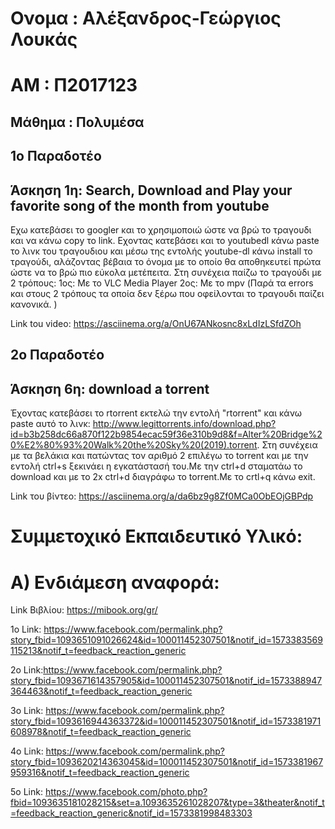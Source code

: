 # Ονομα : Αλέξανδρος-Γεώργιος Λουκάς
# ΑΜ : Π2017123
## Μάθημα : Πολυμέσα
## 1ο Παραδοτέο 
## Άσκηση 1η: Search, Download and Play your favorite song of the month from youtube

Εχω κατεβάσει το googler και το χρησιμοποιώ ώστε να βρώ το τραγουδι και να κάνω copy το link. 
Εχοντας κατεβάσει και το youtubedl κάνω paste το λινκ του τραγουδιου και μέσω της εντολής youtube-dl 
κάνω install το τραγούδι, αλάζοντας βέβαια το όνομα με το οποίο θα αποθηκευτεί
πρώτα ώστε να το βρώ πιο εύκολα μετέπειτα.
Στη συνέχεια παίζω το τραγούδι με 2 τρόπους:
1oς: Με το VLC Media Player
2oς: Με το mpv 
(Παρά τα errors και στους 2 τρόπους τα οποία δεν ξέρω που οφείλονται το τραγουδι παίζει κανονικά. )


Link tou video: https://asciinema.org/a/OnU67ANkosnc8xLdIzLSfdZOh


## 2ο Παραδοτέο
## Άσκηση 6η: download a torrent

Έχοντας κατεβάσει το rtorrent εκτελώ την εντολή "rtorrent" και κάνω paste αυτό το λινκ: http://www.legittorrents.info/download.php?id=b3b258dc66a870f122b9854ecac59f36e310b9d8&f=Alter%20Bridge%20%E2%80%93%20Walk%20the%20Sky%20(2019).torrent.
Στη συνέχεια με τα βελάκια και πατώντας τον αριθμό 2 επιλέγω το torrent και με την εντολή ctrl+s ξεκινάει η εγκατάστασή του.Με την ctrl+d σταματάω το download και με το 2x ctrl+d διαγράφω το torrent.Με το crtl+q κάνω exit.

Link του βίντεο: https://asciinema.org/a/da6bz9g8Zf0MCa0ObEOjGBPdp





# Συμμετοχικό Εκπαιδευτικό Υλικό:
# A) Ενδιάμεση αναφορά:

Link Βιβλίου: https://mibook.org/gr/

1ο Link: https://www.facebook.com/permalink.php?story_fbid=1093651091026624&id=100011452307501&notif_id=1573383569115213&notif_t=feedback_reaction_generic

2o Link:https://www.facebook.com/permalink.php?story_fbid=1093671614357905&id=100011452307501&notif_id=1573388947364463&notif_t=feedback_reaction_generic

3o Link: https://www.facebook.com/permalink.php?story_fbid=1093616944363372&id=100011452307501&notif_id=1573381971608978&notif_t=feedback_reaction_generic

4o Link: https://www.facebook.com/permalink.php?story_fbid=1093620214363045&id=100011452307501&notif_id=1573381967959316&notif_t=feedback_reaction_generic

5o Link: https://www.facebook.com/photo.php?fbid=1093635181028215&set=a.1093635261028207&type=3&theater&notif_t=feedback_reaction_generic&notif_id=1573381998483303
